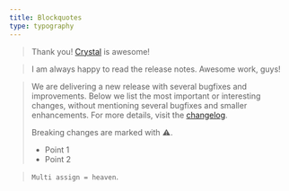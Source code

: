 ```yaml
---
title: Blockquotes
type: typography
---
```


> Thank you! [Crystal](https://crystal-lang.org) is awesome!

> I am always happy to read the release notes. Awesome work, guys!

> We are delivering a new release with several bugfixes and improvements. Below we list the most important or interesting changes, without mentioning several bugfixes and smaller enhancements. For more details, visit the [changelog](https://github.com/crystal-lang/crystal/releases/tag/1.3.0).
>
> Breaking changes are marked with ⚠️.
>
> * Point 1
> * Point 2

> `Multi assign = heaven`.

